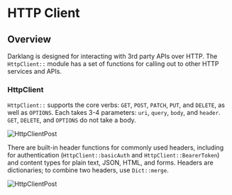 # HTTP Client

## Overview

Darklang is designed for interacting with 3rd party APIs over HTTP. The
`HttpClient::` module has a set of functions for calling out to other HTTP
services and APIs.

### HttpClient

`HttpClient::` supports the core verbs: `GET`, `POST`, `PATCH`, `PUT`, and
`DELETE`, as well as `OPTIONS`. Each takes 3-4 parameters: `uri`, `query`,
`body`, and `header`. `GET`, `DELETE`, and `OPTIONS` do not take a body.

![HttpClientPost](/img/httpclient/httpclientpost.png)

There are built-in header functions for commonly used headers, including for
authentication (`HttpClient::basicAuth` and `HttpClient::BearerToken`) and
content types for plain text, JSON, HTML, and forms. Headers are dictionaries;
to combine two headers, use `Dict::merge`.

![HttpClientPost](/img/httpclient/header.png)
